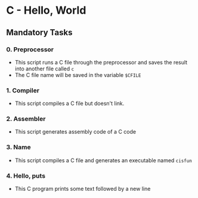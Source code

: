 # C - Hello, World

## Mandatory Tasks

### 0. Preprocessor

- This script runs a C file through the preprocessor and saves the result into another file called `c`
- The C file name will be saved in the variable `$CFILE`

### 1. Compiler

- This script compiles a C file but doesn't link.

### 2. Assembler

- This script generates assembly code of a C code

### 3. Name

- This script compiles a C file and generates an executable named `cisfun`

### 4. Hello, puts

- This C program prints some text followed by a new line


